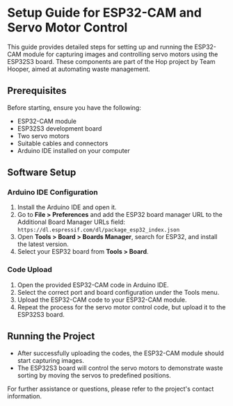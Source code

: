 # Setup Guide for ESP32-CAM and Servo Motor Control

This guide provides detailed steps for setting up and running the ESP32-CAM module for capturing images and controlling servo motors using the ESP32S3 board. These components are part of the Hop project by Team Hooper, aimed at automating waste management.

## Prerequisites

Before starting, ensure you have the following:

- ESP32-CAM module
- ESP32S3 development board
- Two servo motors
- Suitable cables and connectors
- Arduino IDE installed on your computer

## Software Setup

### Arduino IDE Configuration

1. Install the Arduino IDE and open it.
2. Go to **File > Preferences** and add the ESP32 board manager URL to the Additional Board Manager URLs field: `https://dl.espressif.com/dl/package_esp32_index.json`
3. Open **Tools > Board > Boards Manager**, search for ESP32, and install the latest version.
4. Select your ESP32 board from **Tools > Board**.

### Code Upload

1. Open the provided ESP32-CAM code in Arduino IDE.
2. Select the correct port and board configuration under the Tools menu.
3. Upload the ESP32-CAM code to your ESP32-CAM module.
4. Repeat the process for the servo motor control code, but upload it to the ESP32S3 board.

## Running the Project

- After successfully uploading the codes, the ESP32-CAM module should start capturing images.
- The ESP32S3 board will control the servo motors to demonstrate waste sorting by moving the servos to predefined positions.


For further assistance or questions, please refer to the project's contact information.

